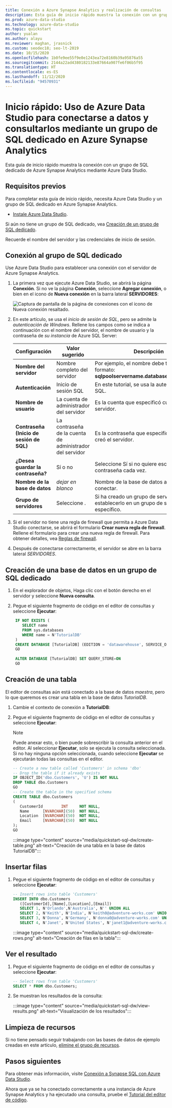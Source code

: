 ```yaml
---
title: Conexión a Azure Synapse Analytics y realización de consultas
description: Esta guía de inicio rápido muestra la conexión con un grupo de SQL dedicado de Azure Synapse Analytics mediante Azure Data Studio.
ms.prod: azure-data-studio
ms.technology: azure-data-studio
ms.topic: quickstart
author: yualan
ms.author: alayu
ms.reviewer: maghan, jrasnick
ms.custom: seodec18; seo-lt-2019
ms.date: 10/15/2020
ms.openlocfilehash: 1b0fe9ee55f9e0e1243ea72e8160b39a95876a55
ms.sourcegitcommit: 2144a22ad4380182133e87664a907fe6f06b5f95
ms.translationtype: HT
ms.contentlocale: es-ES
ms.lasthandoff: 11/12/2020
ms.locfileid: "94570931"
---
```

# <a name="quickstart-use-azure-data-studio-to-connect-and-query-data-using-a-dedicated-sql-pool-in-azure-synapse-analytics"></a>Inicio rápido: Uso de Azure Data Studio para conectarse a datos y consultarlos mediante un grupo de SQL dedicado en Azure Synapse Analytics

Esta guía de inicio rápido muestra la conexión con un grupo de SQL dedicado de Azure Synapse Analytics mediante Azure Data Studio.

## <a name="prerequisites"></a>Requisitos previos
Para completar esta guía de inicio rápido, necesita Azure Data Studio y un grupo de SQL dedicado en Azure Synapse Analytics.

- [Instale Azure Data Studio](./download-azure-data-studio.md).

Si aún no tiene un grupo de SQL dedicado, vea [Creación de un grupo de SQL dedicado](/azure/sql-data-warehouse/sql-data-warehouse-get-started-provision).

Recuerde el nombre del servidor y las credenciales de inicio de sesión.


## <a name="connect-to-your-dedicated-sql-pool"></a>Conexión al grupo de SQL dedicado

Use Azure Data Studio para establecer una conexión con el servidor de Azure Synapse Analytics.

1. La primera vez que ejecute Azure Data Studio, se abrirá la página **Conexión**. Si no ve la página **Conexión**, seleccione **Agregar conexión**, o bien en el icono de **Nueva conexión** en la barra lateral **SERVIDORES**:
   
   ![Captura de pantalla de la página de conexiones con el icono de Nueva conexión resaltado.](media/quickstart-sql-dw/new-connection-icon.png)

2. En este artículo, se usa el *inicio de sesión de SQL*, pero se admite la *autenticación de Windows*. Rellene los campos como se indica a continuación con el nombre del servidor, el nombre de usuario y la contraseña de *su instancia* de Azure SQL Server:

   |   Configuración    | Valor sugerido | Descripción |
   |--------------|-----------------|-------------| 
   | **Nombre del servidor** | Nombre completo del servidor | Por ejemplo, el nombre debe tener este formato: **sqlpoolservername.database.windows.net**. |
   | **Autenticación** | Inicio de sesión SQL| En este tutorial, se usa la autenticación de SQL. |
   | **Nombre de usuario** | La cuenta de administrador del servidor | Es la cuenta que especificó cuando creó el servidor. |
   | **Contraseña (Inicio de sesión de SQL)** | La contraseña de la cuenta de administrador del servidor | Es la contraseña que especificó cuando creó el servidor. |
   | **¿Desea guardar la contraseña?** | Sí o no | Seleccione Sí si no quiere escribir la contraseña cada vez. |
   | **Nombre de la base de datos** | *dejar en blanco* | Nombre de la base de datos a la que se va a conectar. |
   | **Grupo de servidores** | Seleccione <Default>. | Si ha creado un grupo de servidores, puede establecerlo en un grupo de servidores específico. | 

3. Si el servidor no tiene una regla de firewall que permita a Azure Data Studio conectarse, se abrirá el formulario **Crear nueva regla de firewall**. Rellene el formulario para crear una nueva regla de firewall. Para obtener detalles, vea [Reglas de firewall](/azure/sql-database/sql-database-firewall-configure).

4. Después de conectarse correctamente, el servidor se abre en la barra lateral *SERVIDORES*.

## <a name="create-a-database-in-your-dedicated-sql-pool"></a>Creación de una base de datos en un grupo de SQL dedicado

1. En el explorador de objetos, Haga clic con el botón derecho en el servidor y seleccione **Nueva consulta**.

2. Pegue el siguiente fragmento de código en el editor de consultas y seleccione **Ejecutar**:

   ```sql
    IF NOT EXISTS (
       SELECT name
       FROM sys.databases
       WHERE name = N'TutorialDB'
    )
    CREATE DATABASE [TutorialDB] (EDITION = 'datawarehouse', SERVICE_OBJECTIVE='DW100');
    GO  
    
    ALTER DATABASE [TutorialDB] SET QUERY_STORE=ON
    GO
   ```

## <a name="create-a-table"></a>Creación de una tabla

El editor de consultas aún está conectado a la base de datos *maestra*, pero lo que queremos es crear una tabla en la base de datos *TutorialDB*. 

1. Cambie el contexto de conexión a **TutorialDB**:

2. Pegue el siguiente fragmento de código en el editor de consultas y seleccione **Ejecutar**:

   > [!NOTE]
   > Puede anexar esto, o bien puede sobrescribir la consulta anterior en el editor. Al seleccionar **Ejecutar**, solo se ejecuta la consulta seleccionada. Si no hay ninguna opción seleccionada, cuando seleccione **Ejecutar** se ejecutarán todas las consultas en el editor.

   ```sql
   -- Create a new table called 'Customers' in schema 'dbo'
   -- Drop the table if it already exists
   IF OBJECT_ID('dbo.Customers', 'U') IS NOT NULL
   DROP TABLE dbo.Customers
   GO
   -- Create the table in the specified schema
   CREATE TABLE dbo.Customers
   (
      CustomerId        INT     NOT NULL,
      Name      [NVARCHAR](50)  NOT NULL,
      Location  [NVARCHAR](50)  NOT NULL,
      Email     [NVARCHAR](50)  NOT NULL
   );
   GO
   ```

    :::image type="content" source="media/quickstart-sql-dw/create-table.png" alt-text="Creación de una tabla en la base de datos TutorialDB":::


## <a name="insert-rows"></a>Insertar filas

1. Pegue el siguiente fragmento de código en el editor de consultas y seleccione **Ejecutar**:

   ```sql
   -- Insert rows into table 'Customers'
   INSERT INTO dbo.Customers
      ([CustomerId],[Name],[Location],[Email])
      SELECT 1, N'Orlando',N'Australia', N'' UNION ALL
      SELECT 2, N'Keith', N'India', N'keith0@adventure-works.com' UNION ALL
      SELECT 3, N'Donna', N'Germany', N'donna0@adventure-works.com' UNION ALL
      SELECT 4, N'Janet', N'United States', N'janet1@adventure-works.com'
   ```

    :::image type="content" source="media/quickstart-sql-dw/create-rows.png" alt-text="Creación de filas en la tabla":::

## <a name="view-the-result"></a>Ver el resultado

1. Pegue el siguiente fragmento de código en el editor de consultas y seleccione **Ejecutar**:

   ```sql
   -- Select rows from table 'Customers'
   SELECT * FROM dbo.Customers;
   ```

2. Se muestran los resultados de la consulta:

    :::image type="content" source="media/quickstart-sql-dw/view-results.png" alt-text="Visualización de los resultados":::


## <a name="clean-up-resources"></a>Limpieza de recursos

Si no tiene pensado seguir trabajando con las bases de datos de ejemplo creadas en este artículo, [elimine el grupo de recursos](/azure/synapse-analytics/sql-data-warehouse/create-data-warehouse-portal#clean-up-resources).

## <a name="next-steps"></a>Pasos siguientes
Para obtener más información, visite [Conexión a Synapse SQL con Azure Data Studio](https://docs.microsoft.com/azure/synapse-analytics/sql/get-started-azure-data-studio).

Ahora que ya se ha conectado correctamente a una instancia de Azure Synapse Analytics y ha ejecutado una consulta, pruebe el [Tutorial del editor de código](tutorial-sql-editor.md).